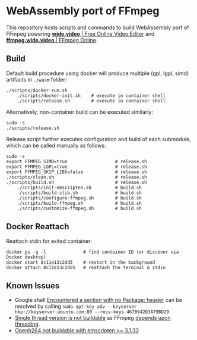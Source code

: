 # WebAssembly port of FFmpeg

This repository hosts scripts and commands to build WebAssembly port of FFmpeg powering [**wide.video** | Free Online Video Editor](https://wide.video) and [**ffmpeg.wide.video** | FFmpeg Online](https://ffmpeg.wide.video).

## Build

Default build procedure using docker will produce multiple (gpl, lgpl, simd) artifacts in `./wasm` folder:

```shell
./scripts/docker-run.sh
	./scripts/docker-init.sh    # execute in container shell
	./scripts/release.sh        # execute in container shell
```

Alternatively, non-container build can be executed similarly:

```shell
sudo -s
./scripts/release.sh
```

Release script further executes configuration and build of each submodule, which can be called manually as follows:

```shell
sudo -s
export FFMPEG_SIMD=true                  # release.sh
export FFMPEG_LGPL=true                  # release.sh
export FFMPEG_SKIP_LIBS=false            # release.sh
./scripts/clean.sh                       # release.sh
./scripts/build.sh                       # release.sh
	./scripts/init-emscripten.sh         # build.sh
	./scripts/build-zlib.sh              # build.sh
	./scripts/configure-ffmpeg.sh        # build.sh
	./scripts/build-ffmpeg.sh            # build.sh
	./scripts/customize-ffmpeg.sh        # build.sh
```

## Docker Reattach

Reattach stdin for exited container:

```shell
docker ps -q -l              # find container ID (or discover via Docker desktop)
docker start 8c11e13c2dd5    # restart in the background
docker attach 8c11e13c2dd5   # reattach the terminal & stdin
```

## Known Issues

- Google shell [Encountered a section with no Package: header](https://github.com/hashicorp/consul/issues/11162) can be resolved by calling `sudo apt-key adv --keyserver hkp://keyserver.ubuntu.com:80 --recv-keys 467B942D3A79BD29`
- [Single thread version is not buildable](https://trac.ffmpeg.org/ticket/10009) as FFmpeg [depends upon threading](http://git.videolan.org/?p=ffmpeg.git;a=commitdiff;h=760ce4bc0bd11f74f0851c0a662dd5cae888df83).
- [Openh264 not buildable with emscripten >= 3.1.33](https://github.com/cisco/openh264/issues/3666)